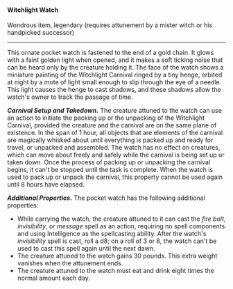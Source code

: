 #### Witchlight Watch

Wondrous item, legendary (requires attunement by a mister witch or his handpicked successor)

---

This ornate pocket watch is fastened to the end of a gold chain. It glows with a faint golden light when opened, and it makes a soft ticking noise that can be heard only by the creature holding it. The face of the watch shows a miniature painting of the Witchlight Carnival ringed by a tiny henge, orbited at night by a mote of light small enough to slip through the eye of a needle. This light causes the henge to cast shadows, and these shadows allow the watch's owner to track the passage of time.

***Carnival Setup and Takedown.*** The creature attuned to the watch can use an action to initiate the packing up or the unpacking of the Witchlight Carnival, provided the creature and the carnival are on the same plane of existence. In the span of 1 hour, all objects that are elements of the carnival are magically whisked about until everything is packed up and ready for travel, or unpacked and assembled. The watch has no effect on creatures, which can move about freely and safely while the carnival is being set up or taken down. Once the process of packing up or unpacking the carnival begins, it can't be stopped until the task is complete. When the watch is used to pack up or unpack the carnival, this property cannot be used again until 8 hours have elapsed.

***Additional Properties.*** The pocket watch has the following additional properties:

- While carrying the watch, the creature attuned to it can cast the *fire bolt*, *invisibility*, or *message* spell as an action, requiring no spell components and using Intelligence as the spellcasting ability. After the watch's *invisibility* spell is cast, roll a d8; on a roll of 3 or 8, the watch can't be used to cast this spell again until the next dawn.
- The creature attuned to the watch gains 30 pounds. This extra weight vanishes when the attunement ends.
- The creature attuned to the watch must eat and drink eight times the normal amount each day.
